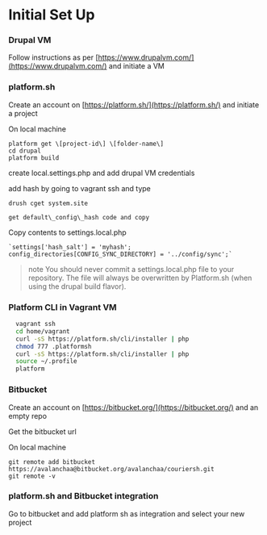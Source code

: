 # Initial Set Up

### Drupal VM

Follow instructions as per [https://www.drupalvm.com/](https://www.drupalvm.com/) and initiate a VM

### platform.sh

Create an account on [https://platform.sh/](https://platform.sh/) and initiate a project

On local machine

```
platform get \[project-id\] \[folder-name\]
cd drupal
platform build
```

create local.settings.php and add drupal VM credentials

add hash by going to vagrant ssh and type

```
drush cget system.site

get default\_config\_hash code and copy
```

Copy contents to settings.local.php

    `settings['hash_salt'] = 'myhash';        
    config_directories[CONFIG_SYNC_DIRECTORY] = '../config/sync';` 

> note You should never commit a settings.local.php file to your repository. The file will always be overwritten by Platform.sh \(when using the drupal build flavor\).

### Platform CLI in Vagrant VM

```bash
  vagrant ssh
  cd home/vagrant
  curl -sS https://platform.sh/cli/installer | php
  chmod 777 .platformsh
  curl -sS https://platform.sh/cli/installer | php
  source ~/.profile
  platform
```

### Bitbucket

Create an account on [https://bitbucket.org/](https://bitbucket.org/) and an empty repo

Get the bitbucket url

On local machine

```
git remote add bitbucket https://avalanchaa@bitbucket.org/avalanchaa/couriersh.git
git remote -v
```

### platform.sh and Bitbucket integration

Go to bitbucket and add platform sh as integration and select your new project

